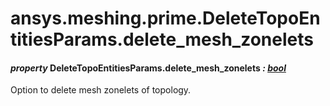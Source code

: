 # ansys.meshing.prime.DeleteTopoEntitiesParams.delete_mesh_zonelets



#### *property* DeleteTopoEntitiesParams.delete_mesh_zonelets *: [bool](https://docs.python.org/3.11/library/functions.html#bool)*

Option to delete mesh zonelets of topology.

<!-- !! processed by numpydoc !! -->
